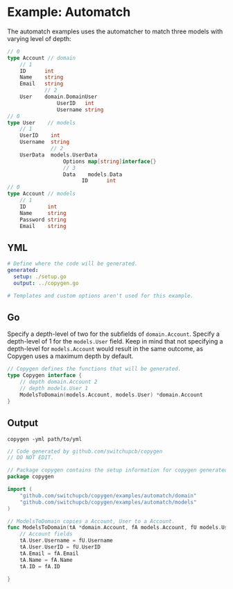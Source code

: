 # Example: Automatch

The automatch examples uses the automatcher to match three models with varying level of depth:
```go
// 0
type Account // domain
    // 1
    ID      int
    Name    string
    Email   string
            // 2
    User    domain.DomainUser
                UserID   int
                Username string    
// 0
type User    // models
    // 1
    UserID    int
    Username  string
              // 2
    UserData  models.UserData
                  Options map[string]interface{}
                  // 3
                  Data    models.Data
                        ID      int
// 0            
type Account // models
    // 1
    ID       int
    Name     string
    Password string
    Email    string
```

## YML

```yml
# Define where the code will be generated.
generated:
  setup: ./setup.go
  output: ../copygen.go

# Templates and custom options aren't used for this example.
```

## Go

Specify a depth-level of two for the subfields of `domain.Account`. Specify a depth-level of 1 for the `models.User` field. Keep in mind that not specifying a depth-level for `models.Account` would result in the same outcome, as Copygen uses a maximum depth by default.

```go
// Copygen defines the functions that will be generated.
type Copygen interface {
	// depth domain.Account 2
	// depth models.User 1
	ModelsToDomain(models.Account, models.User) *domain.Account
}
```

## Output

`copygen -yml path/to/yml`

```go
// Code generated by github.com/switchupcb/copygen
// DO NOT EDIT.

// Package copygen contains the setup information for copygen generated code.
package copygen

import (
	"github.com/switchupcb/copygen/examples/automatch/domain"
	"github.com/switchupcb/copygen/examples/automatch/models"
)

// ModelsToDomain copies a Account, User to a Account.
func ModelsToDomain(tA *domain.Account, fA models.Account, fU models.User) {
	// Account fields
	tA.User.Username = fU.Username
	tA.User.UserID = fU.UserID
	tA.Email = fA.Email
	tA.Name = fA.Name
	tA.ID = fA.ID

}
```